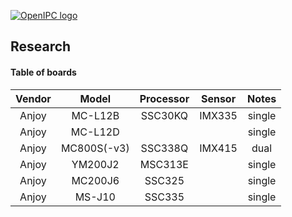 [![OpenIPC logo][logo]][site_basic]

## Research


#### Table of boards

| Vendor      | Model      | Processor  | Sensor     | Notes      |
|:----------: |:----------:|:----------:|:----------:|:----------:|
| Anjoy       | MC-L12B    | SSC30KQ    | IMX335     | single     |
| Anjoy       | MC-L12D    |            |            | single     |
| Anjoy       | MC800S(-v3)| SSC338Q    | IMX415     | dual       |
| Anjoy       | YM200J2    | MSC313E    |            | single     |
| Anjoy       | MC200J6    | SSC325     |            | single     |
| Anjoy       | MS-J10     | SSC335     |            | single     | 


[logo]: https://openipc.org/assets/openipc-logo-black.svg
[site_basic]: https://openipc.org
[telegram_en]: https://t.me/OpenIPC
